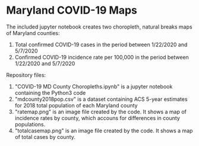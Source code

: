 # Maryland COVID-19 Maps

The included jupyter notebook creates two choropleth, natural breaks maps of Maryland counties: 
  1. Total confirmed COVID-19 cases in the period between 1/22/2020 and 5/7/2020
  2. Confirmed COVID-19 incidence rate per 100,000 in the period between 1/22/2020 and 5/7/2020
  
 
Repository files:
  1. "COVID-19 MD County Choropleths.ipynb" is a jupyter notebook containing the Python3 code
  2. "mdcounty2018pop.csv" is a dataset containing ACS 5-year estimates for 2018 total population of each Maryland county
  3. "ratemap.png" is an image file created by the code. It shows a map of incidence rates by county, which accouns for differences in county populations.
  4. "totalcasemap.png" is an image file created by the code. It shows a map of total cases by county.
